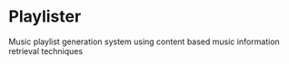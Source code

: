Playlister
==========

Music playlist generation system using content based music information retrieval techniques

